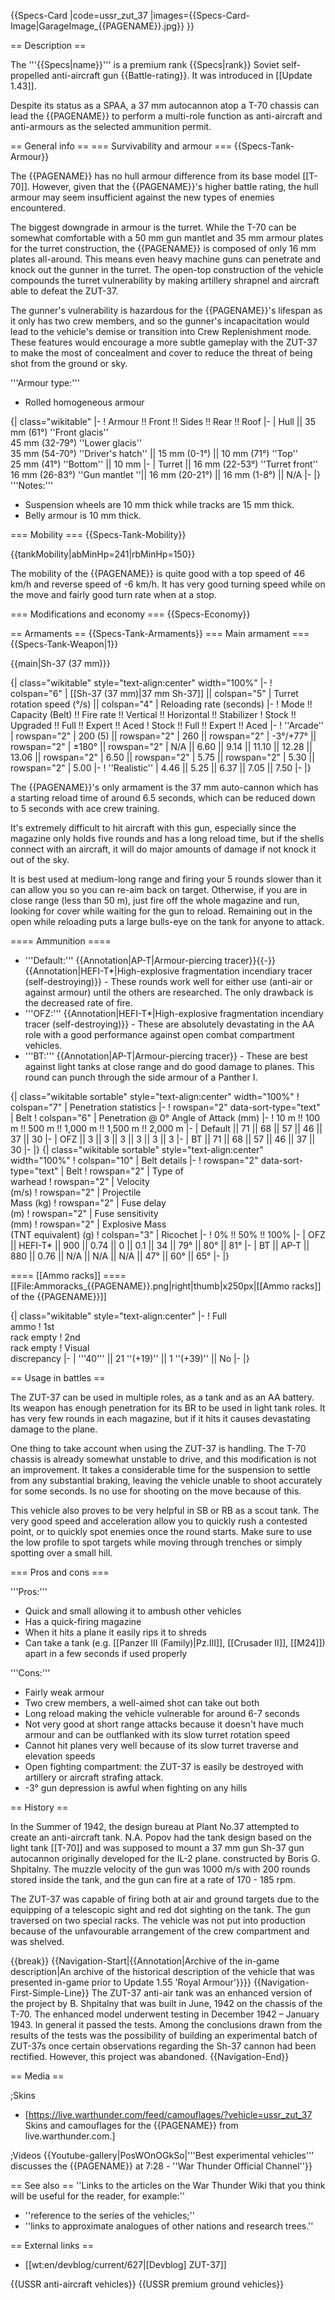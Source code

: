 {{Specs-Card
|code=ussr_zut_37
|images={{Specs-Card-Image|GarageImage_{{PAGENAME}}.jpg}}
}}

== Description ==

<!-- ''In the description, the first part should be about the history of the creation and combat usage of the vehicle, as well as its key features. In the second part, tell the reader about the ground vehicle in the game. Insert a screenshot of the vehicle, so that if the novice player does not remember the vehicle by name, he will immediately understand what kind of vehicle the article is talking about.'' -->

The '''{{Specs|name}}''' is a premium rank {{Specs|rank}} Soviet self-propelled anti-aircraft gun {{Battle-rating}}. It was introduced in [[Update 1.43]].

Despite its status as a SPAA, a 37 mm autocannon atop a T-70 chassis can lead the {{PAGENAME}} to perform a multi-role function as anti-aircraft and anti-armours as the selected ammunition permit.

== General info ==
=== Survivability and armour ===
{{Specs-Tank-Armour}}

<!-- ''Describe armour protection. Note the most well protected and key weak areas. Appreciate the layout of modules as well as the number and location of crew members. Is the level of armour protection sufficient, is the placement of modules helpful for survival in combat? If necessary use a visual template to indicate the most secure and weak zones of the armour.'' -->

The {{PAGENAME}} has no hull armour difference from its base model [[T-70]]. However, given that the {{PAGENAME}}'s higher battle rating, the hull armour may seem insufficient against the new types of enemies encountered.

The biggest downgrade in armour is the turret. While the T-70 can be somewhat comfortable with a 50 mm gun mantlet and 35 mm armour plates for the turret construction, the {{PAGENAME}} is composed of only 16 mm plates all-around. This means even heavy machine guns can penetrate and knock out the gunner in the turret. The open-top construction of the vehicle compounds the turret vulnerability by making artillery shrapnel and aircraft able to defeat the ZUT-37.

The gunner's vulnerability is hazardous for the {{PAGENAME}}'s lifespan as it only has two crew members, and so the gunner's incapacitation would lead to the vehicle's demise or transition into Crew Replenishment mode. These features would encourage a more subtle gameplay with the ZUT-37 to make the most of concealment and cover to reduce the threat of being shot from the ground or sky.

'''Armour type:'''

- Rolled homogeneous armour

{| class="wikitable"
|-
! Armour !! Front !! Sides !! Rear !! Roof
|-
| Hull || 35 mm (61°) ''Front glacis'' <br> 45 mm (32-79°) ''Lower glacis'' <br> 35 mm (54-70°) ''Driver's hatch'' || 15 mm (0-1°) || 10 mm (71°) ''Top'' <br> 25 mm (41°) ''Bottom'' || 10 mm
|-
| Turret || 16 mm (22-53°) ''Turret front'' <br> 16 mm (26-83°) ''Gun mantlet ''|| 16 mm (20-21°) || 16 mm (1-8°) || N/A
|-
|}
'''Notes:'''

- Suspension wheels are 10 mm thick while tracks are 15 mm thick.
- Belly armour is 10 mm thick.

=== Mobility ===
{{Specs-Tank-Mobility}}

<!-- ''Write about the mobility of the ground vehicle. Estimate the specific power and manoeuvrability, as well as the maximum speed forwards and backwards.'' -->

{{tankMobility|abMinHp=241|rbMinHp=150}}

The mobility of the {{PAGENAME}} is quite good with a top speed of 46 km/h and reverse speed of -6 km/h. It has very good turning speed while on the move and fairly good turn rate when at a stop.

=== Modifications and economy ===
{{Specs-Economy}}

== Armaments ==
{{Specs-Tank-Armaments}}
=== Main armament ===
{{Specs-Tank-Weapon|1}}

<!-- ''Give the reader information about the characteristics of the main gun. Assess its effectiveness in a battle based on the reloading speed, ballistics and the power of shells. Do not forget about the flexibility of the fire, that is how quickly the cannon can be aimed at the target, open fire on it and aim at another enemy. Add a link to the main article on the gun: <code><nowiki>{{main|Name of the weapon}}</nowiki></code>. Describe in general terms the ammunition available for the main gun. Give advice on how to use them and how to fill the ammunition storage.'' -->

{{main|Sh-37 (37 mm)}}

{| class="wikitable" style="text-align:center" width="100%"
|-
! colspan="6" | [[Sh-37 (37 mm)|37 mm Sh-37]] || colspan="5" | Turret rotation speed (°/s) || colspan="4" | Reloading rate (seconds)
|-
! Mode !! Capacity (Belt) !! Fire rate !! Vertical !! Horizontal !! Stabilizer
! Stock !! Upgraded !! Full !! Expert !! Aced
! Stock !! Full !! Expert !! Aced
|-
! ''Arcade''
| rowspan="2" | 200 (5) || rowspan="2" | 260 || rowspan="2" | -3°/+77° || rowspan="2" | ±180° || rowspan="2" | N/A || 6.60 || 9.14 || 11.10 || 12.28 || 13.06 || rowspan="2" | 6.50 || rowspan="2" | 5.75 || rowspan="2" | 5.30 || rowspan="2" | 5.00
|-
! ''Realistic''
| 4.46 || 5.25 || 6.37 || 7.05 || 7.50
|-
|}

The {{PAGENAME}}'s only armament is the 37 mm auto-cannon which has a starting reload time of around 6.5 seconds, which can be reduced down to 5 seconds with ace crew training.

It's extremely difficult to hit aircraft with this gun, especially since the magazine only holds five rounds and has a long reload time, but if the shells connect with an aircraft, it will do major amounts of damage if not knock it out of the sky.

It is best used at medium-long range and firing your 5 rounds slower than it can allow you so you can re-aim back on target. Otherwise, if you are in close range (less than 50 m), just fire off the whole magazine and run, looking for cover while waiting for the gun to reload. Remaining out in the open while reloading puts a large bulls-eye on the tank for anyone to attack.

==== Ammunition ====

- '''Default:''' {{Annotation|AP-T|Armour-piercing tracer}}{{-}}{{Annotation|HEFI-T*|High-explosive fragmentation incendiary tracer (self-destroying)}} - These rounds work well for either use (anti-air or against armour) until the others are researched. The only drawback is the decreased rate of fire.
- '''OFZ:''' {{Annotation|HEFI-T*|High-explosive fragmentation incendiary tracer (self-destroying)}} - These are absolutely devastating in the AA role with a good performance against open combat compartment vehicles.
- '''BT:''' {{Annotation|AP-T|Armour-piercing tracer}} - These are best against light tanks at close range and do good damage to planes. This round can punch through the side armour of a Panther I.

{| class="wikitable sortable" style="text-align:center" width="100%"
! colspan="7" | Penetration statistics
|-
! rowspan="2" data-sort-type="text" | Belt
! colspan="6" | Penetration @ 0° Angle of Attack (mm)
|-
! 10 m !! 100 m !! 500 m !! 1,000 m !! 1,500 m !! 2,000 m
|-
| Default || 71 || 68 || 57 || 46 || 37 || 30
|-
| OFZ || 3 || 3 || 3 || 3 || 3 || 3
|-
| BT || 71 || 68 || 57 || 46 || 37 || 30
|-
|}
{| class="wikitable sortable" style="text-align:center" width="100%"
! colspan="10" | Belt details
|-
! rowspan="2" data-sort-type="text" | Belt
! rowspan="2" | Type of<br>warhead
! rowspan="2" | Velocity<br>(m/s)
! rowspan="2" | Projectile<br>Mass (kg)
! rowspan="2" | Fuse delay<br>(m)
! rowspan="2" | Fuse sensitivity<br>(mm)
! rowspan="2" | Explosive Mass<br>(TNT equivalent) (g)
! colspan="3" | Ricochet
|-
! 0% !! 50% !! 100%
|-
| OFZ || HEFI-T\* || 900 || 0.74 || 0 || 0.1 || 34 || 79° || 80° || 81°
|-
| BT || AP-T || 880 || 0.76 || N/A || N/A || N/A || 47° || 60° || 65°
|-
|}

==== [[Ammo racks]] ====
[[File:Ammoracks_{{PAGENAME}}.png|right|thumb|x250px|[[Ammo racks]] of the {{PAGENAME}}]]

<!--'''Last updated:'''-->

{| class="wikitable" style="text-align:center"
|-
! Full<br>ammo
! 1st<br>rack empty
! 2nd<br>rack empty
! Visual<br>discrepancy
|-
| '''40''' || 21&nbsp;''(+19)'' || 1&nbsp;''(+39)'' || No
|-
|}

== Usage in battles ==

<!-- ''Describe the tactics of playing in the vehicle, the features of using vehicles in the team and advice on tactics. Refrain from creating a "guide" - do not impose a single point of view but instead give the reader food for thought. Describe the most dangerous enemies and give recommendations on fighting them. If necessary, note the specifics of the game in different modes (AB, RB, SB).'' -->

The ZUT-37 can be used in multiple roles, as a tank and as an AA battery. Its weapon has enough penetration for its BR to be used in light tank roles. It has very few rounds in each magazine, but if it hits it causes devastating damage to the plane.

One thing to take account when using the ZUT-37 is handling. The T-70 chassis is already somewhat unstable to drive, and this modification is not an improvement. It takes a considerable time for the suspension to settle from any substantial braking, leaving the vehicle unable to shoot accurately for some seconds. Is no use for shooting on the move because of this.

This vehicle also proves to be very helpful in SB or RB as a scout tank. The very good speed and acceleration allow you to quickly rush a contested point, or to quickly spot enemies once the round starts. Make sure to use the low profile to spot targets while moving through trenches or simply spotting over a small hill.

=== Pros and cons ===

<!-- ''Summarise and briefly evaluate the vehicle in terms of its characteristics and combat effectiveness. Mark its pros and cons in a bulleted list. Try not to use more than 6 points for each of the characteristics. Avoid using categorical definitions such as "bad", "good" and the like - use substitutions with softer forms such as "inadequate" and "effective".'' -->

'''Pros:'''

- Quick and small allowing it to ambush other vehicles
- Has a quick-firing magazine
- When it hits a plane it easily rips it to shreds
- Can take a tank (e.g. [[Panzer III (Family)|Pz.III]], [[Crusader II]], [[M24]]) apart in a few seconds if used properly

'''Cons:'''

- Fairly weak armour
- Two crew members, a well-aimed shot can take out both
- Long reload making the vehicle vulnerable for around 6-7 seconds
- Not very good at short range attacks because it doesn't have much armour and can be outflanked with its slow turret rotation speed
- Cannot hit planes very well because of its slow turret traverse and elevation speeds
- Open fighting compartment: the ZUT-37 is easily be destroyed with artillery or aircraft strafing attack.
- -3° gun depression is awful when fighting on any hills

== History ==

<!-- ''Describe the history of the creation and combat usage of the vehicle in more detail than in the introduction. If the historical reference turns out to be too long, take it to a separate article, taking a link to the article about the vehicle and adding a block "/History" (example: <nowiki>https://wiki.warthunder.com/(Vehicle-name)/History</nowiki>) and add a link to it here using the <code>main</code> template. Be sure to reference text and sources by using <code><nowiki><ref></ref></nowiki></code>, as well as adding them at the end of the article with <code><nowiki><references /></nowiki></code>. This section may also include the vehicle's dev blog entry (if applicable) and the in-game encyclopedia description (under <code><nowiki>=== In-game description ===</nowiki></code>, also if applicable).'' -->

In the Summer of 1942, the design bureau at Plant No.37 attempted to create an anti-aircraft tank. N.A. Popov had the tank design based on the light tank [[T-70]] and was supposed to mount a 37 mm gun Sh-37 gun autocannon originally developed for the IL-2 plane. constructed by Boris G. Shpitalny. The muzzle velocity of the gun was 1000 m/s with 200 rounds stored inside the tank, and the gun can fire at a rate of 170 - 185 rpm.

The ZUT-37 was capable of firing both at air and ground targets due to the equipping of a telescopic sight and red dot sighting on the tank. The gun traversed on two special racks. The vehicle was not put into production because of the unfavourable arrangement of the crew compartment and was shelved.

{{break}}
{{Navigation-Start|{{Annotation|Archive of the in-game description|An archive of the historical description of the vehicle that was presented in-game prior to Update 1.55 'Royal Armour'}}}}
{{Navigation-First-Simple-Line}}
The ZUT-37 anti-air tank was an enhanced version of the project by B. Shpitalny that was built in June, 1942 on the chassis of the T-70. The enhanced model underwent testing in December 1942 – January 1943. In general it passed the tests. Among the conclusions drawn from the results of the tests was the possibility of building an experimental batch of ZUT-37s once certain observations regarding the Sh-37 cannon had been rectified. However, this project was abandoned.
{{Navigation-End}}

== Media ==

<!-- ''Excellent additions to the article would be video guides, screenshots from the game, and photos.'' -->

;Skins

- [https://live.warthunder.com/feed/camouflages/?vehicle=ussr_zut_37 Skins and camouflages for the {{PAGENAME}} from live.warthunder.com.]

;Videos
{{Youtube-gallery|PosWOnOGkSo|'''Best experimental vehicles''' discusses the {{PAGENAME}} at 7:28 - ''War Thunder Official Channel''}}

== See also ==
''Links to the articles on the War Thunder Wiki that you think will be useful for the reader, for example:''

- ''reference to the series of the vehicles;''
- ''links to approximate analogues of other nations and research trees.''

== External links ==

<!-- ''Paste links to sources and external resources, such as:''
* ''topic on the official game forum;''
* ''other literature.'' -->

- [[wt:en/devblog/current/627|[Devblog] ZUT-37]]

{{USSR anti-aircraft vehicles}}
{{USSR premium ground vehicles}}

